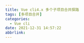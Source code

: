```yaml
---
title: Vue cli4.x 多个子项目合并探路
tags: [多项目合并]
categories:
  - Vue cli
date: 2021-12-31 14:57:22
abbrlink:
---
```


